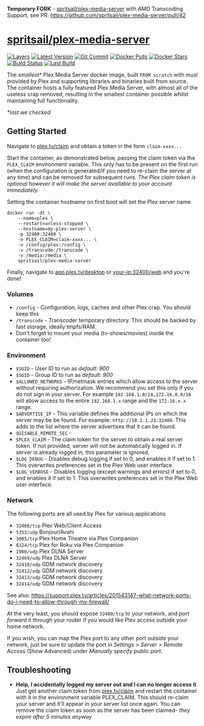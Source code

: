 
**Temporary FORK** - [spritsail/plex-media-server](https://github.com/spritsail/plex-media-server) with AMD Transcoding Support, see PR: https://github.com/spritsail/plex-media-server/pull/42

[hub]: https://hub.docker.com/r/spritsail/plex-media-server
[git]: https://github.com/spritsail/plex-media-server
[drone]: https://drone.spritsail.io/spritsail/plex-media-server
[mbdg]: https://microbadger.com/images/spritsail/plex-media-server

# [spritsail/plex-media-server][hub]

[![Layers](https://images.microbadger.com/badges/image/spritsail/plex-media-server.svg)][mbdg]
[![Latest Version](https://images.microbadger.com/badges/version/spritsail/plex-media-server.svg)][hub]
[![Git Commit](https://images.microbadger.com/badges/commit/spritsail/plex-media-server.svg)][git]
[![Docker Pulls](https://img.shields.io/docker/pulls/spritsail/plex-media-server.svg)][hub]
[![Docker Stars](https://img.shields.io/docker/stars/spritsail/plex-media-server.svg)][hub]
[![Build Status](https://drone.spritsail.io/api/badges/spritsail/plex-media-server/status.svg)][drone]
[![Last Build](https://api.spritsail.io/badge/lastbuild/spritsail/plex-media-server:latest)][drone]

The _smallest*_ Plex Media Server docker image, built `FROM scratch` with musl provided by Plex and supporting libraries and binaries built from source. The container hosts a fully featured Plex Media Server, with almost all of the useless crap removed, resulting in the smallest container possible whilst maintaining full functionality.

_*last we checked_

## Getting Started

Navigate to [plex.tv/claim](https://www.plex.tv/claim) and obtain a token in the form `claim-xxxx...`

Start the container, as demonstrated below, passing the claim token via the `PLEX_CLAIM` environment variable. This only has to be present on the first run (when the configuration is generated/if you need to re-claim the server at any time) and can be removed for subsequent runs. _The Plex claim token is optional however it will make the server available to your account immediately._

Setting the container hostname on first boot will set the Plex server name.

```shell
docker run -dt \
    --name=plex \
    --restart=unless-stopped \
    --hostname=my-plex-server \
    -p 32400:32400 \
    -e PLEX_CLAIM=claim-xxxx... \
    -v /config/plex:/config \
    -v /transcode:/transcode \
    -v /media:/media \
    spritsail/plex-media-server
```

Finally, navigate to [app.plex.tv/desktop](https://app.plex.tv/desktop) or [your-ip:32400/web](http://localhost:32400/web) and you're done!


### Volumes

- `/config` - Configuration, logs, caches and other Plex crap. You should keep this
- `/transcode` - Transcoder temporary directory. This should be backed by fast storage, ideally tmpfs/RAM.
- Don't forget to mount your media (tv-shows/movies) inside the container too!

### Environment

- `$SUID`                 - User ID to run as _default: 900_
- `$SGID`                 - Group ID to run as _default: 900_
- `$ALLOWED_NETWORKS`     - IP/netmask entries which allow access to the server without requiring authorization. We recommend you set this only if you do not sign in your server. For example `192.168.1.0/24,172.16.0.0/16` will allow access to the entire `192.168.1.x` range and the `172.16.x.x` range.
- `$ADVERTISE_IP`         - This variable defines the additional IPs on which the server may be be found. For example: `http://10.1.1.23:32400`. This adds to the list where the server advertises that it can be found.
- `$DISABLE_REMOTE_SEC`   -
- `$PLEX_CLAIM`           - The claim token for the server to obtain a real server token. If not provided, server will not be automatically logged in. If server is already logged in, this parameter is ignored.
- `$LOG_DEBUG`             - Disables debug logging if set to 0, and enables it if set to 1. This overwrites preferences set in the Plex Web user interface.
- `$LOG_VERBOSE`           - Disables logging (except warnings and errors) if set to 0, and enables it if set to 1. This overwrites preferences set in the Plex Web user interface.

### Network

The following ports are all used by Plex for various applications

- `32400/tcp`       Plex Web/Client Access
- `5353/udp`        Bonjour/Avahi
- `3005/tcp`        Plex Home Theatre via Plex Companion
- `8324/tcp`        Plex for Roku via Plex Companion
- `1900/udp`        Plex DLNA Server
- `32469/udp`       Plex DLNA Server
- `32410/udp`       GDM network discovery
- `32412/udp`       GDM network discovery
- `32413/udp`       GDM network discovery
- `32414/udp`       GDM network discovery

See also: https://support.plex.tv/articles/201543147-what-network-ports-do-i-need-to-allow-through-my-firewall/

At the very least, you should expose `32400/tcp` to your network, and _port forward_ it through your router if you would like Plex access outside your home network.

If you wish, you can map the Plex port to any other port outside your network, just be sure to update the port in _Settings > Server > Remote Access_ (Show Advanced) under _Manually specify public port_.

## Troubleshooting

* **Help, I accidentally logged my server out and I can no longer access it**
Just get another claim token from [plex.tv/claim](https://www.plex.tv/claim) and restart the container with it in the environment variable PLEX_CLAIM. This should re-claim your server and it'll appear in your server list once again. You can remove the claim token as soon as the server has been claimed- _they expire after 5 minutes anyway_
